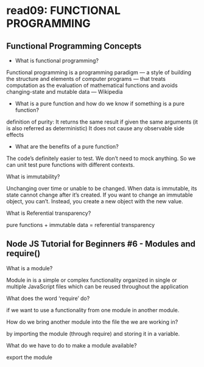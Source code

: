 # read09: FUNCTIONAL PROGRAMMING

## Functional Programming Concepts 

- What is functional programming?

Functional programming is a programming paradigm — a style of building the structure and elements of computer programs — that treats computation as the evaluation of mathematical functions and avoids changing-state and mutable data — Wikipedia

- What is a pure function and how do we know if something is a pure function?

definition of purity:
It returns the same result if given the same arguments (it is also referred as deterministic)
It does not cause any observable side effects

- What are the benefits of a pure function?

The code’s definitely easier to test. We don’t need to mock anything. So we can unit test pure functions with different contexts.

What is immutability?

Unchanging over time or unable to be changed. When data is immutable, its state cannot change after it’s created. If you want to change an immutable object, you can’t. Instead, you create a new object with the new value.

What is Referential transparency?

pure functions + immutable data = referential transparency


## Node JS Tutorial for Beginners #6 - Modules and require()

What is a module?

Module in is a simple or complex functionality organized in single or multiple JavaScript files which can be reused throughout the application

What does the word ‘require’ do?

if we want to use a functionality from one module in another module. 

How do we bring another module into the file the we are working in?

by importing the module (through require) and storing it in a variable.

What do we have to do to make a module available?

export the module

